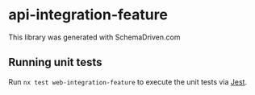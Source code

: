 
# api-integration-feature

This library was generated with SchemaDriven.com

## Running unit tests

Run `nx test web-integration-feature` to execute the unit tests via [Jest](https://jestjs.io).

